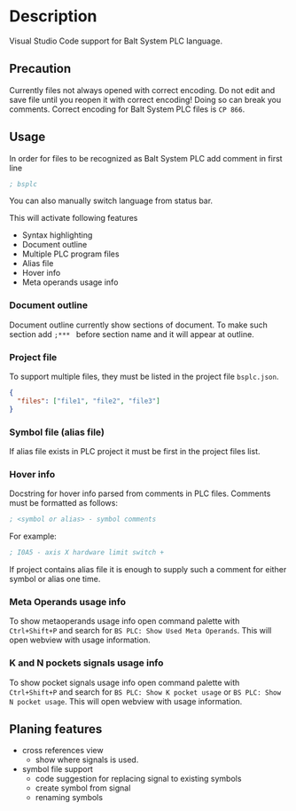 # Description

Visual Studio Code support for Balt System PLC language.

## Precaution

Currently files not always opened with correct encoding. Do not edit and save file until you reopen it with correct
encoding! Doing so can break you comments. Correct encoding for Balt System PLC files is `CP 866`.

## Usage

In order for files to be recognized as Balt System PLC add comment in first line 
```lisp
; bsplc
```
You can also manually switch language from status bar.

This will activate following features

* Syntax highlighting
* Document outline
* Multiple PLC program files
* Alias file
* Hover info
* Meta operands usage info

### Document outline 

Document outline currently show sections of document. To make such section add `;*** ` before section name and it will
appear at outline.

### Project file

To support multiple files, they must be listed in the project file `bsplc.json`. 
```json
{
  "files": ["file1", "file2", "file3"]
}
```

### Symbol file (alias file)

If alias file exists in PLC project it must be first in the project files list.

### Hover info

Docstring for hover info parsed from comments in PLC files. Comments must be formatted as follows:
```lisp
; <symbol or alias> - symbol comments
```
For example:
```lisp
; I0A5 - axis X hardware limit switch +
```
If project contains alias file it is enough to supply such a comment 
for either symbol or alias one time.

### Meta Operands usage info

To show metaoperands usage info open command palette
with `Ctrl+Shift+P` and search for `BS PLC: Show Used Meta Operands`. This will open webview with usage information.

### K and N pockets signals usage info

To show pocket signals usage info open command palette with `Ctrl+Shift+P` and search for `BS PLC: Show K pocket usage` or
`BS PLC: Show N pocket usage`. This will open webview with usage information.

## Planing features

* cross references view
  * show where signals is used.
* symbol file support
  * code suggestion for replacing signal to existing symbols
  * create symbol from signal
  * renaming symbols
